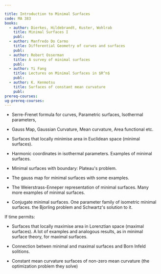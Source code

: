 ```yaml
---

title: Introduction to Minimal Surfaces
code: MA 383
books:
  - author: Dierkes, Hildebrandt, Kuster, Wohlrab
    title: Minimal Surfaces I
    publ:
  - author: Manfredo Do Carmo
    title: Differential Geometry of curves and surfaces
    publ:
  - author: Robert Osserman
    title: A survey of minimal surfaces
    publ:
  - author: Yi Fang
    title: Lectures on Minimal Surfaces in $R^n$
    publ:
  - author: K. Kenmotsu
    title: Surfaces of constant mean curvature
    publ:
prereq-courses: 
ug-prereq-courses: 
---
```


* Serre-Frenet formula for curves, Parametric surfaces, Isothermal parameters,
* Gauss Map, Gaussian Curvature, Mean curvature, Area functional etc.

* Surfaces that locally minimise area in Euclidean space (minimal surfaces).
* Harmonic coordinates in isothermal parameters. Examples of minimal surfaces.

* Minimal surfaces with boundary: Plateau's problem.

* The gauss map for minimal surfaces with some examples.

* The Weierstrass-Enneper representation of minimal surfaces. Many more examples
of minimal surfaces.

* Conjugate minimal surfaces. One parameter family of isometric minimal surfaces.
the Bjorling problem and Schwartz's solution to it.

If time permits:

* Surfaces that locally maximise area in Lorenztian space (maximal surfaces). A
lot of examples and analogous results, as in minimal surface theory, for
maximal surfaces.

* Connection betwen minimal and maximal surfaces and Born Infeld solitions.
* Constant mean curvature surfaces of non-zero mean curvature (the optimization
problem they solve)
 
